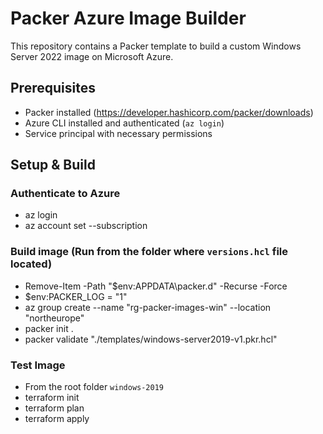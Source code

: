 # Packer Azure Image Builder

This repository contains a Packer template to build a custom Windows Server 2022 image on Microsoft Azure.

## Prerequisites

- Packer installed (https://developer.hashicorp.com/packer/downloads)
- Azure CLI installed and authenticated (`az login`)
- Service principal with necessary permissions

## Setup & Build

### Authenticate to Azure

- az login
- az account set --subscription <subscription-id>

### Build image (Run from the folder where `versions.hcl` file located)

- Remove-Item -Path "$env:APPDATA\packer.d" -Recurse -Force
- $env:PACKER_LOG = "1"
- az group create --name "rg-packer-images-win" --location "northeurope"
- packer init .
- packer validate "./templates/windows-server2019-v1.pkr.hcl"

### Test Image

- From the root folder `windows-2019`
- terraform init
- terraform plan
- terraform apply
